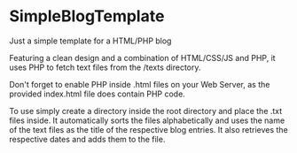 # SimpleBlogTemplate
Just a simple template for a HTML/PHP blog

Featuring a clean design and a combination of HTML/CSS/JS and PHP, it uses PHP to fetch text files from the /texts directory. 

Don't forget to enable PHP inside .html files on your Web Server, as the provided index.html file does contain PHP code.

To use simply create a directory inside the root directory and place the .txt files inside. It automatically sorts the files alphabetically and uses the name of the text files as the title of the respective blog entries. It also retrieves the respective dates and adds them to the file.
